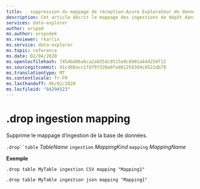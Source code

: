 ```yaml
---
title: . suppression du mappage de réception-Azure Explorateur de données | Microsoft Docs
description: Cet article décrit le mappage des ingestions de dépôt dans Azure Explorateur de données.
services: data-explorer
author: orspod
ms.author: orspodek
ms.reviewer: rkarlin
ms.service: data-explorer
ms.topic: reference
ms.date: 02/04/2020
ms.openlocfilehash: 7454bd86a6ca2a835dc0515a9c8901a444259f12
ms.sourcegitcommit: 41cd88acc1fd79f320a8fe8012583d4c8522db78
ms.translationtype: MT
ms.contentlocale: fr-FR
ms.lasthandoff: 06/02/2020
ms.locfileid: "84294523"
---
```

# <a name="drop-ingestion-mapping"></a>.drop ingestion mapping

Supprime le mappage d’ingestion de la base de données.
 
`.drop``table` *TableName* `ingestion` *MappingKind* `mapping` *MappingName*   

**Exemple** 

```kusto
.drop table MyTable ingestion CSV mapping "Mapping1" 

.drop table MyTable ingestion json mapping "Mapping1" 
```
